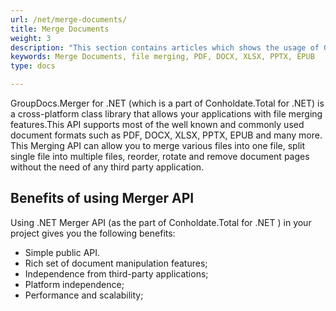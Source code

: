```yaml
---
url: /net/merge-documents/
title: Merge Documents
weight: 3
description: "This section contains articles which shows the usage of GroupDocs.Merger for.NET (which is a part of Conholdate.Total for .NET) API. This API is a cross-platform class library that enables your applications with file merging features. It supports most of the commonly used document formats such as PDF, DOCX, XLSX, PPTX, EPUB and others."
keywords: Merge Documents, file merging, PDF, DOCX, XLSX, PPTX, EPUB
type: docs

---
```


GroupDocs.Merger for .NET (which is a part of Conholdate.Total for .NET) is a cross-platform class library that allows your applications with file merging features.This API supports most of the well known and commonly used document formats such as PDF, DOCX, XLSX, PPTX, EPUB and many more.
This Merging API can allow you to merge various files into one file, split single file into multiple files, reorder, rotate and remove document pages without the need of any third party application.

## Benefits of using Merger API

Using .NET Merger API (as the part of Conholdate.Total for .NET ) in your project gives you the following benefits:

- Simple public API.
- Rich set of document manipulation features;
- Independence from third-party applications;
- Platform independence;
- Performance and scalability;





